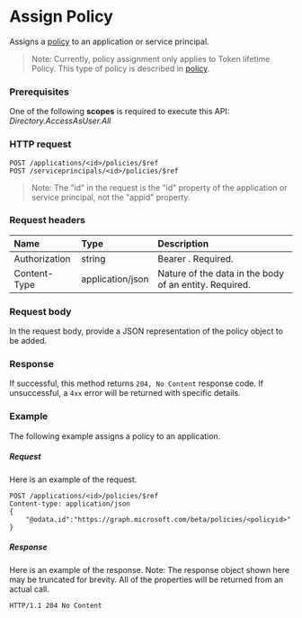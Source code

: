 # Assign Policy

Assigns a [policy](../resources/policy.md) to an application or service principal.

>Note: Currently, policy assignment only applies to Token lifetime Policy. This type of policy is described in [policy](../resources/policy.md).

### Prerequisites
One of the following **scopes** is required to execute this API:
*Directory.AccessAsUser.All*

### HTTP request

```http
POST /applications/<id>/policies/$ref
POST /serviceprincipals/<id>/policies/$ref
```

> Note: The "id" in the request is the "id" property of the application or service principal, not the "appid" property.

### Request headers
| Name       | Type | Description|
|:---------------|:--------|:----------|
| Authorization  | string  | Bearer <token>. Required. |
| Content-Type | application/json  | Nature of the data in the body of an entity. Required. |

### Request body
In the request body, provide a JSON representation of the policy object to be added.

### Response
If successful, this method returns `204, No Content` response code. If unsuccessful, a `4xx` error will be returned with specific details.

### Example
The following example assigns a policy to an application.

##### Request
Here is an example of the request.

```http
POST /applications/<id>/policies/$ref
Content-type: application/json
{
    "@odata.id":"https://graph.microsoft.com/beta/policies/<policyid>"
}
```

##### Response
Here is an example of the response. Note: The response object shown here may be truncated for brevity. All of the properties will be returned from an actual call.

```http
HTTP/1.1 204 No Content
```
